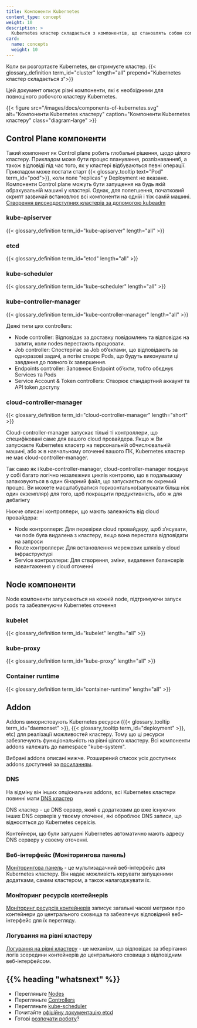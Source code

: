 ```yaml
---
title: Компоненти Kubernetes
content_type: concept
weight: 10
description: >
  Kubernetes кластер складається з компонентів, що становлять собою control plane, а також групи обчислювальних машин, що називаються nodes  
card:
  name: concepts
  weight: 10
---
```


<!-- overview -->
<!--
When you deploy Kubernetes, you get a cluster.
{{< glossary_definition term_id="cluster" length="all" prepend="A Kubernetes cluster consists of">}}

This document outlines the various components you need to have for
a complete and working Kubernetes cluster.

{{< figure src="/images/docs/components-of-kubernetes.svg" alt="Components of Kubernetes" caption="The components of a Kubernetes cluster" class="diagram-large" >}}
-->

Коли ви розгортаєте Kubernetes, ви отримуєте кластер. 
{{< glossary_definition term_id="cluster" length="all" prepend="Kubernetes кластер складається з">}}

Цей документ описує різні компоненти, які є необхідними для повноціного робочого кластеру Kubernetes. 

{{< figure src="/images/docs/components-of-kubernetes.svg" alt="Компоненти Kubernetes кластеру" caption="Компоненти Kubernetes кластеру" class="diagram-large" >}}

<!-- body -->
<!--
## Control Plane Components

The control plane's components make global decisions about the cluster (for example, scheduling), as well as detecting and responding to cluster events (for example, starting up a new {{< glossary_tooltip text="pod" term_id="pod">}} when a deployment's `replicas` field is unsatisfied).

Control plane components can be run on any machine in the cluster. However,
for simplicity, set up scripts typically start all control plane components on
the same machine, and do not run user containers on this machine. See
[Creating Highly Available clusters with kubeadm](/docs/setup/production-environment/tools/kubeadm/high-availability/)
for an example control plane setup that runs across multiple machines.

-->

## Control Plane компоненти

Такий компонент як Control plane робить глобальні рішення, щодо цілого кластеру. Прикладом може бути процес планування, розпізнаванняб, а також відповіді під час того, як у кластері відбуваються певні операції. Прикладом може постати старт {{< glossary_tooltip text="Pod" term_id="pod">}}, коли поле "replicas" у Deployment не вказане.
Компоненти Control plane можуть бути запущення на будь якій обрахувальній машині у кластері. Однак, для полегшення, початковий скрипт зазвичай встановлює всі компоненти на одній і тіж самій машині.
[Створення високодоступних кластерів за допомогою kubeadm](/docs/setup/production-environment/tools/kubeadm/high-availability/)

### kube-apiserver

{{< glossary_definition term_id="kube-apiserver" length="all" >}}

### etcd

{{< glossary_definition term_id="etcd" length="all" >}}

### kube-scheduler

{{< glossary_definition term_id="kube-scheduler" length="all" >}}

### kube-controller-manager

{{< glossary_definition term_id="kube-controller-manager" length="all" >}}

<!--
Some types of these controllers are:

  * Node controller: Responsible for noticing and responding when nodes go down.
  * Job controller: Watches for Job objects that represent one-off tasks, then creates
    Pods to run those tasks to completion.
  * Endpoints controller: Populates the Endpoints object (that is, joins Services & Pods).
  * Service Account & Token controllers: Create default accounts and API access tokens for new namespaces.
 -->

Деякі типи цих controllers:

  * Node controller: Відповідає за доставку повідомлень та відповідає на запити, коли nodes перестають працювати.
  * Job controller: Спостерігає за Job обʼєктами, що відповідають за одноразові задачі, а потім створє Pods, що будуть виконувати ці завдання до повного їх завершення.
  * Endpoints controller: Заповнює Endpoint обʼєкти, тобто обєднує Services та Pods
  * Service Account & Token controllers: Створює стандартний аккаунт та API token доступу

<!--
{{< glossary_definition term_id="cloud-controller-manager" length="short" >}}

The cloud-controller-manager only runs controllers that are specific to your cloud provider.
If you are running Kubernetes on your own premises, or in a learning environment inside your
own PC, the cluster does not have a cloud controller manager.

As with the kube-controller-manager, the cloud-controller-manager combines several logically
independent control loops into a single binary that you run as a single process. You can
scale horizontally (run more than one copy) to improve performance or to help tolerate failures.

The following controllers can have cloud provider dependencies:

  * Node controller: For checking the cloud provider to determine if a node has been deleted in the cloud after it stops responding
  * Route controller: For setting up routes in the underlying cloud infrastructure
  * Service controller: For creating, updating and deleting cloud provider load balancers
-->

### cloud-controller-manager

{{< glossary_definition term_id="cloud-controller-manager" length="short" >}}

Cloud-controller-manager запускає тількі ті контроллери, що специфіковані саме для вашого cloud провайдера.
Якщо ж Ви запускаєте Kubernetes класетр на персональній обчислювальній машині, або ж в навчальному оточенні вашого ПК, Kubernetes кластер не має cloud-controller-manager.

Так само як і kube-controller-manager, cloud-controller-manager поєднує у собі багато логічно незалежних циклів контролю, що в подальшому запаковуються в один бінарний файл, що запускається як окремий процес.
Ви можете масштабуватися горизонтально(запускати більш ніж один екземпляр) для того, щоб покращити продуктивність, або ж для дебагінгу

Нижче описані контроллери, що мають залежність від cloud провайдера:

  * Node контроллери: Для перевірки cloud провайдеру, щоб зʼясувати, чи node була видалена з кластеру, якщо вона перестала відповідати на запроси
  * Route контроллери: Для встановлення мережевих шляхів у cloud інфраструктурі
  * Service контроллери: Для створення, зміни, видалення балансерів навантаження у cloud оточенні

<!-- 
Node components run on every node, maintaining running pods and providing the Kubernetes runtime environment.
-->

## Node компоненти

Node компоненти запускаються на кожній node, підтримуючи запуск pods та забезпечуючи Kubernetes оточення

### kubelet

{{< glossary_definition term_id="kubelet" length="all" >}}

### kube-proxy

{{< glossary_definition term_id="kube-proxy" length="all" >}}

### Container runtime

{{< glossary_definition term_id="container-runtime" length="all" >}}

<!--
Addons use Kubernetes resources ({{< glossary_tooltip term_id="daemonset" >}},
{{< glossary_tooltip term_id="deployment" >}}, etc)
to implement cluster features. Because these are providing cluster-level features, namespaced resources
for addons belong within the `kube-system` namespace.

Selected addons are described below; for an extended list of available addons, please
see [Addons](/docs/concepts/cluster-administration/addons/).
-->

## Addon

Addons використовують Kubernetes ресурси ({{< glossary_tooltip term_id="daemonset" >}}, {{< glossary_tooltip term_id="deployment" >}}, etc) для реалізації можливостей кластеру. Тому що ці ресурси забезпечують функціональність на рівні цілого кластеру. Всі компоненти addons належать до namespace "kube-system".  

Вибрані addons описані нижче. Розширений список усіх доступних addons доступний за [посиланням](/docs/concepts/cluster-administration/addons/).

<!--
While the other addons are not strictly required, all Kubernetes clusters should have [cluster DNS](/docs/concepts/services-networking/dns-pod-service/), as many examples rely on it.

Cluster DNS is a DNS server, in addition to the other DNS server(s) in your environment, which serves DNS records for Kubernetes services.

Containers started by Kubernetes automatically include this DNS server in their DNS searches.
-->

### DNS

На відміну він інших опціональних addons, всі Kubernetes кластери повинні мати [DNS кластер](/docs/concepts/services-networking/dns-pod-service/)

DNS кластер - це DNS сервер, який є додатковим до вже існуючих інших DNS серверів у твоєму оточенні, які оброблює DNS записи, що відносяться до Kubernetes сервісів.

Контейнери, що були запущені Kubernetes автоматично мають адресу DNS серверу у своєму оточенні. 
 
<!--
[Dashboard](/docs/tasks/access-application-cluster/web-ui-dashboard/) is a general purpose, web-based UI for Kubernetes clusters. It allows users to manage and troubleshoot applications running in the cluster, as well as the cluster itself.
-->

### Веб-інтерфейс (Моніторингова панель)

[Моніторингова панель](/docs/tasks/access-application-cluster/web-ui-dashboard/) - це мультизадачний веб-інтерфейс для Kubernetes кластеру. Він надає можливість керувати запущеними додатками, самим кластером, а також налагоджувати їх. 

<!--
[Container Resource Monitoring](/docs/tasks/debug/debug-cluster/resource-usage-monitoring/) records generic time-series metrics
about containers in a central database, and provides a UI for browsing that data.
-->

### Моніторинг ресурсів контейнерів

[Моніторинг ресурсів контейнерів](/docs/tasks/debug/debug-cluster/resource-usage-monitoring/) записує загальні часові метрики про контейнери до центрального сховища та забезпечує відповідний веб-інтерфейс для їх перегляду.

<!--
A [cluster-level logging](/docs/concepts/cluster-administration/logging/) mechanism is responsible for
saving container logs to a central log store with search/browsing interface.
-->

### Логування на рівні кластеру

[Логування на рівні кластеру](/docs/concepts/cluster-administration/logging/) - це механізм, що відповідає за зберігання логів зсередини контейнерів до центрального сховища з відповідним веб-інтерфейсом. 


## {{% heading "whatsnext" %}}

<!--
* Learn about [Nodes](/docs/concepts/architecture/nodes/)
* Learn about [Controllers](/docs/concepts/architecture/controller/)
* Learn about [kube-scheduler](/docs/concepts/scheduling-eviction/kube-scheduler/)
* Read etcd's official [documentation](https://etcd.io/docs/)
-->
*   Перегляньте [Nodes](/docs/concepts/architecture/nodes)
*   Перегляньте [Controllers](/docs/concepts/architecture/controllers)
*   Перегляньте [kube-scheduler](/docs/concepts/scheduling-eviction/kube-scheduler)
*   Почитайте [офіційну документацію etcd](https://etcd.io/docs/)
*   Готові [розпочати роботу](/docs/setup/)?

